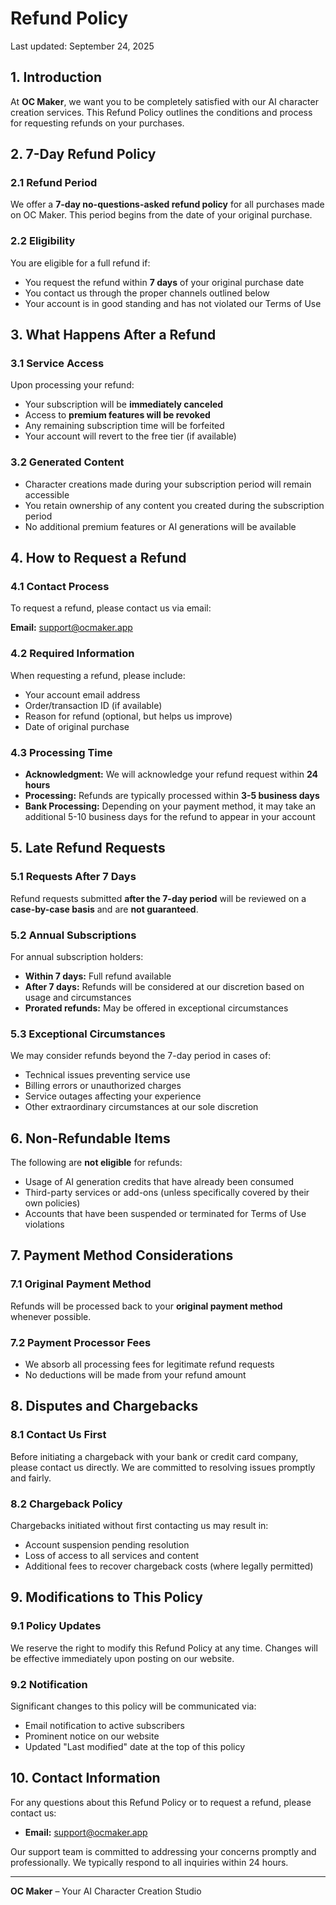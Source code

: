# Refund Policy

Last updated: September 24, 2025

## 1. Introduction

At **OC Maker**, we want you to be completely satisfied with our AI character creation services. This Refund Policy outlines the conditions and process for requesting refunds on your purchases.

## 2. 7-Day Refund Policy

### 2.1 Refund Period

We offer a **7-day no-questions-asked refund policy** for all purchases made on OC Maker. This period begins from the date of your original purchase.

### 2.2 Eligibility

You are eligible for a full refund if:

- You request the refund within **7 days** of your original purchase date
- You contact us through the proper channels outlined below
- Your account is in good standing and has not violated our Terms of Use

## 3. What Happens After a Refund

### 3.1 Service Access

Upon processing your refund:

- Your subscription will be **immediately canceled**
- Access to **premium features will be revoked**
- Any remaining subscription time will be forfeited
- Your account will revert to the free tier (if available)

### 3.2 Generated Content

- Character creations made during your subscription period will remain accessible
- You retain ownership of any content you created during the subscription period
- No additional premium features or AI generations will be available

## 4. How to Request a Refund

### 4.1 Contact Process

To request a refund, please contact us via email:

**Email:** [support@ocmaker.app](mailto:support@ocmaker.app)

### 4.2 Required Information

When requesting a refund, please include:

- Your account email address
- Order/transaction ID (if available)
- Reason for refund (optional, but helps us improve)
- Date of original purchase

### 4.3 Processing Time

- **Acknowledgment:** We will acknowledge your refund request within **24 hours**
- **Processing:** Refunds are typically processed within **3-5 business days**
- **Bank Processing:** Depending on your payment method, it may take an additional 5-10 business days for the refund to appear in your account

## 5. Late Refund Requests

### 5.1 Requests After 7 Days

Refund requests submitted **after the 7-day period** will be reviewed on a **case-by-case basis** and are **not guaranteed**.

### 5.2 Annual Subscriptions

For annual subscription holders:

- **Within 7 days:** Full refund available
- **After 7 days:** Refunds will be considered at our discretion based on usage and circumstances
- **Prorated refunds:** May be offered in exceptional circumstances

### 5.3 Exceptional Circumstances

We may consider refunds beyond the 7-day period in cases of:

- Technical issues preventing service use
- Billing errors or unauthorized charges
- Service outages affecting your experience
- Other extraordinary circumstances at our sole discretion

## 6. Non-Refundable Items

The following are **not eligible** for refunds:

- Usage of AI generation credits that have already been consumed
- Third-party services or add-ons (unless specifically covered by their own policies)
- Accounts that have been suspended or terminated for Terms of Use violations

## 7. Payment Method Considerations

### 7.1 Original Payment Method

Refunds will be processed back to your **original payment method** whenever possible.

### 7.2 Payment Processor Fees

- We absorb all processing fees for legitimate refund requests
- No deductions will be made from your refund amount

## 8. Disputes and Chargebacks

### 8.1 Contact Us First

Before initiating a chargeback with your bank or credit card company, please contact us directly. We are committed to resolving issues promptly and fairly.

### 8.2 Chargeback Policy

Chargebacks initiated without first contacting us may result in:

- Account suspension pending resolution
- Loss of access to all services and content
- Additional fees to recover chargeback costs (where legally permitted)

## 9. Modifications to This Policy

### 9.1 Policy Updates

We reserve the right to modify this Refund Policy at any time. Changes will be effective immediately upon posting on our website.

### 9.2 Notification

Significant changes to this policy will be communicated via:

- Email notification to active subscribers
- Prominent notice on our website
- Updated "Last modified" date at the top of this policy

## 10. Contact Information

For any questions about this Refund Policy or to request a refund, please contact us:

- **Email:** [support@ocmaker.app](mailto:support@ocmaker.app)

Our support team is committed to addressing your concerns promptly and professionally. We typically respond to all inquiries within 24 hours.

---

**OC Maker** – Your AI Character Creation Studio